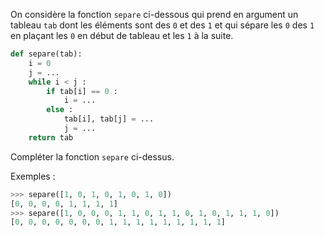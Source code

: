 On considère la fonction `separe` ci-dessous qui prend en argument un tableau `tab` dont
les éléments sont des `0` et des `1` et qui sépare les `0` des `1` en plaçant les `0` en début de
tableau et les `1` à la suite.

```python linenums='1'
def separe(tab):
    i = 0
    j = ...
    while i < j :
        if tab[i] == 0 :
            i = ...
        else :
            tab[i], tab[j] = ...
            j = ...
    return tab
```

Compléter la fonction `separe` ci-dessus.

Exemples :

```python
>>> separe([1, 0, 1, 0, 1, 0, 1, 0])
[0, 0, 0, 0, 1, 1, 1, 1]
>>> separe([1, 0, 0, 0, 1, 1, 0, 1, 1, 0, 1, 0, 1, 1, 1, 0])
[0, 0, 0, 0, 0, 0, 0, 1, 1, 1, 1, 1, 1, 1, 1, 1]
```

